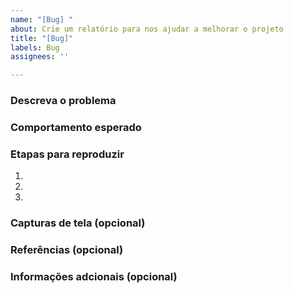```yaml
---
name: "[Bug] "
about: Crie um relatório para nos ajudar a melhorar o projeto
title: "[Bug]"
labels: Bug
assignees: ''

---
```


<!-- NÃO REMOVA ESSE TEMPLATE!! -->
<!-- Preencha ao template de acordo com as perguntas abaixo. Qualquer informação adicional coloque no final do template. -->

### Descreva o problema ###


### Comportamento esperado ###


### Etapas para reproduzir ###
1. 
2. 
3. 

### Capturas de tela (opcional) ###


### Referências (opcional) ###


### Informações adcionais (opcional) ###
